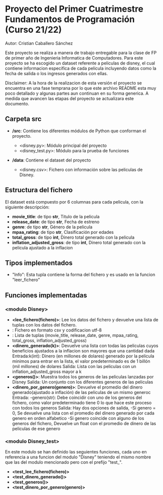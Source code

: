 # Proyecto del Primer Cuatrimestre Fundamentos de Programación (Curso  21/22)

Autor: Cristian Caballero Sánchez

Este proyecto se realiza a manera de trabajo entregable para la clase de FP de primer año de Ingenieria Informatica de Computadores.
Para este proyecto se ha escogido un dataset referente a peliculas de disney, el cual contiene informacion especifica de cada pelicula
incluyendo datos como la fecha de salida o los ingresos generados con ellas.

Disclaimer: A la hora de la realizacion de esta versión el proyecto se encuentra en una fase temprana por lo que este archivo README esta muy poco detallado y algunas partes aun continuan en su forma generica. A medida que avancen las etapas del proyecto se actualizara este documento.
## Carpeta src

* **/src**: Contiene los diferentes módulos de Python que conforman el proyecto.
  * <disney.py>: Módulo principal del proyecto
  * <disney_test.py>: Módulo para la prueba de funciones

* **/data**: Contiene el dataset del proyecto
  * <disney.csv>: Fichero con información sobre las peliculas de Disney.
    
## Estructura del fichero

El dataset está compuesto por 6 columnas para cada pelicula, con la siguiente descripción:

* **movie_title**: de tipo **str**, Titulo de la pelicula
* **release_date**: de tipo **str**, Fecha de estreno
* **genre**: de tipo **str**, Género de la pelicula
* **mpaa_rating**: de tipo **str**, Clasificación por edades
* **total_gross**: de tipo **int**, Dinero total generado con la pelicula
* **inflation_adjusted_gross**: de tipo **int**, Dinero total generado con la pelicula ajustado a la inflacion

## Tipos implementados

* "Info": Esta tupla contiene la forma del fichero y es usado en la funcion "leer_fichero"
## Funciones implementadas

### \<modulo Disney\>

* **<lee_fichero(fichero)>**: Lee los datos del fichero y devuelve una lista de tuplas con los datos del fichero.
 * <Entrada>: Fichero en formato csv y codificacion utf-8
 * <Salida>: Lista de tuplas (movie_title, release_date, genre, mpaa_rating, total_gross, inflation_adjusted_gross)
* **<dinero_generado(k)>**: Devuelve una lista con todas las peliculas cuyos beneficios ajustados a la inflacion son mayores que una cantidad dada
Entrada:k(int): Dinero (en millones de dolares) generado por la pelicula minimos para entrar en la lista, el valor predeterminado es de 1 billón (mil millones) de dolares
Salida: Lista con las peliculas con un inflation_adjusted_gross mayor a k
* **<generos()>**: Muestra todos los generos de las peliculas lanzadas por Disney
Salida: Un conjunto con los diferentes generos de las peliculas
* **<dinero_por_genero(genero)>**: Devuelve el promedio del dinero generado(ajustado a inflación) de las peliculas de un mismo generoc
Entrada:
-genero(str): Debe coincidir con uno de los generos del fichero,
como valor predeterminado tiene 0 lo que hace este proceso con todos los generos
Salida: Hay dos opciones de salida,
-Si genero = 0, Se devuelve una lista con el promedio del dinero generado por cada genero en orden alfabetico
-Si genero coincide con alguno de los generos del fichero, Devuelve un float con el promedio de dinero de las peliculas de ese genero

### \<modulo Disney_test\>
En este modulo se han definido las seguientes funciones, cada uno en referencia a una funcion del modulo "Disney" teniendo el mismo nombre
que las del modulo mencionado pero con el prefijo "test_".
* **<test_lee_fichero(fichero)>**
* **<test_dinero_generado()>**
* **<test_generos()>**
* **<test_dinero_por_genero(genero)>**
 